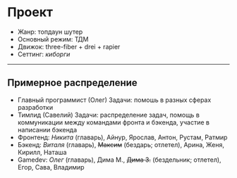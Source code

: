 # Проект

* Жанр: топдаун шутер
* Основный режим: ТДМ
* Движок: three-fiber + drei + rapier
* Сеттинг: *киборги*

---

## Примерное распределение

* Главный программист (Олег)
    Задачи: помошь в разных сферах разработки
* Тимлид (Савелий)
    Задачи: распределение задач, помощь в коммуникации между командами фронта и бэкенда, участие в написании бэкенда
* Фронтенд: *Никита* (главарь), Айнур, Ярослав, Антон, Рустам, Ратмир
* Бэкенд: *Виталя* (главарь), ~~Максим~~ (бездарь; отлетел), Арина, Женя, Кирилл, Наташа
* Gamedev: *Олег* (главарь), Дима М., ~~Дима З.~~ (бездельник; отлетел), Егор, Сава, Владимир
